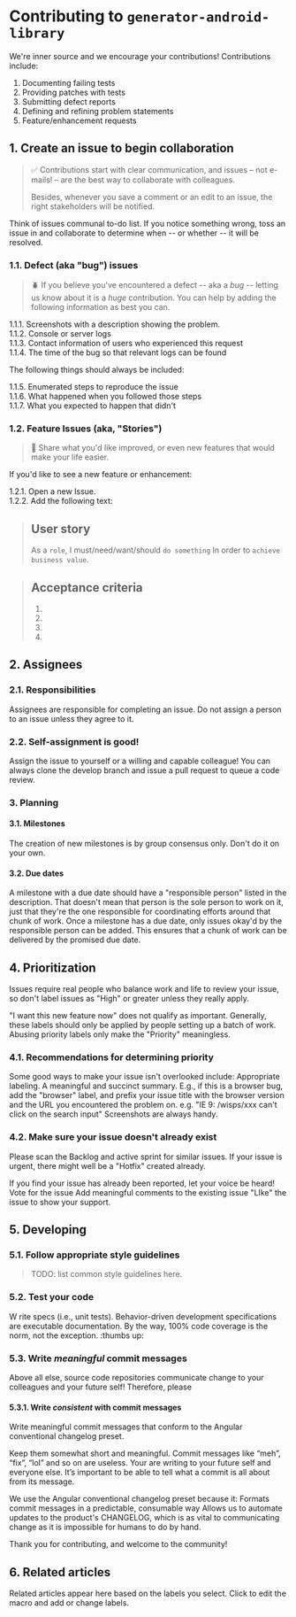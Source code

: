 # Contributing to `generator-android-library`

We're inner source and we encourage your contributions! Contributions include:

1. Documenting failing tests
2. Providing patches with tests
3. Submitting defect reports
4. Defining and refining problem statements
5. Feature/enhancement requests

## 1. Create an issue to begin collaboration

> :white_check_mark: Contributions start with clear communication, and issues – not e-mails! – are the best way to collaborate with colleagues.
>
> Besides, whenever you save a comment or an edit to an issue, the right stakeholders will be notified.


Think of issues communal to-do list. If you notice something wrong, toss an issue in and collaborate to determine when -- or whether -- it will be resolved.

### 1.1. Defect (aka "bug") issues

> :beetle: If you believe you've encountered a defect -- aka a _bug_ -- letting us know about it is a *huge* contribution. You can help by adding the following information as best you can.

1.1.1. Screenshots with a description showing the problem.<br>
1.1.2. Console or server logs<br>
1.1.3. Contact information of users who experienced this request<br>
1.1.4. The time of the bug so that relevant logs can be found

The following things should always be included:

1.1.5. Enumerated steps to reproduce the issue<br>
1.1.6. What happened when you followed those steps<br>
1.1.7. What you expected to happen that didn't

### 1.2. Feature Issues (aka, "Stories")

> :book: Share what you'd like improved, or even new features that would make your life easier.

If you'd like to see a new feature or enhancement:

1.2.1. Open a new Issue.<br>
1.2.2. Add the following text:

> ## User story
> As a `role`,
> I must/need/want/should `do something`
> In order to `achieve business value`.

> ## Acceptance criteria
> 1.
> 2.
> 3.
> 4.

## 2. Assignees

### 2.1. Responsibilities
Assignees are responsible for completing an issue. Do not assign a person to an issue unless they agree to it.

### 2.2. Self-assignment is good!
Assign the issue to yourself or a willing and capable colleague! You can always clone the develop branch and issue a pull request to queue a code review.

### 3. Planning

#### 3.1. Milestones
The creation of new milestones is by group consensus only. Don't do it on your own.

#### 3.2. Due dates
A milestone with a due date should have a "responsible person" listed in the description. That doesn't mean that person is the sole person to work on it, just that they're the one responsible for coordinating efforts around that chunk of work.
Once a milestone has a due date, only issues okay'd by the responsible person can be added. This ensures that a chunk of work can be delivered by the promised due date.

## 4. Prioritization
Issues require real people who balance work and life to review your issue, so don't label issues as "High" or greater unless they really apply.

"I want this new feature now" does not qualify as important. Generally, these labels should only be applied by people setting up a batch of work.
Abusing priority labels only make the "Priority" meaningless.

### 4.1. Recommendations for determining priority
Some good ways to make your issue isn't overlooked include:
Appropriate labeling.
A meaningful and succinct summary. E.g., if this is a browser bug, add the "browser" label, and prefix your issue title with the browser version and the URL you encountered the problem on. e.g. "IE 9: /wisps/xxx can't click on the search input"
Screenshots are always handy.

### 4.2. Make sure your issue doesn't already exist
Please scan the Backlog and active sprint for similar issues.
If your issue is urgent, there might well be a "Hotfix" created already.

If you find your issue has already been reported, let your voice be heard!
Vote for the issue
Add meaningful comments to the existing issue
"LIke" the issue to show your support.

## 5. Developing

### 5.1. Follow appropriate style guidelines

> TODO: list common style guidelines here.

### 5.2. Test your code
W
rite specs (i.e., unit tests). Behavior-driven development specifications are executable documentation. By the way, 100% code coverage is the norm, not the exception. :thumbs up:

### 5.3. Write _meaningful_ commit messages
Above all else, source code repositories communicate change to your colleagues and your future self! Therefore, please

#### 5.3.1. Write _consistent_ with commit messages

Write meaningful commit messages that conform to the Angular conventional changelog preset.

Keep them somewhat short and meaningful. Commit messages like “meh”, “fix”, “lol” and so on are useless. Your are writing to your future self and everyone else. It’s important to be able to tell what a commit is all about from its message.

We use the Angular conventional changelog preset because it:
Formats commit messages in a predictable, consumable way
Allows us to automate updates to the product's CHANGELOG, which is as vital to communicating change as it is impossible for humans to do by hand.

Thank you for contributing, and welcome to the community!

## 6. Related articles

Related articles appear here based on the labels you select. Click to edit the macro and add or change labels.
